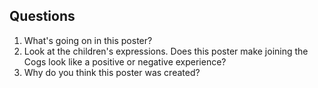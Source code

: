 ## Questions

1. What's going on in this poster?
2. Look at the children's expressions. Does this poster make joining the Cogs look like a positive or negative experience?
3. Why do you think this poster was created?
